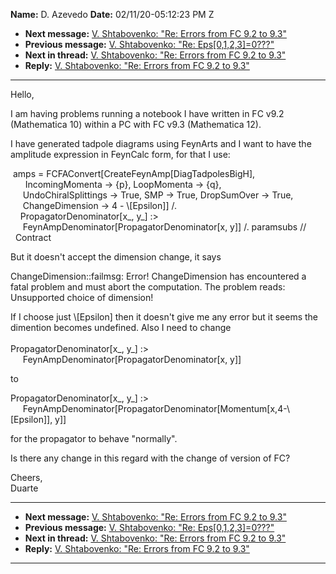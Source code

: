 **Name:** D. Azevedo
**Date:** 02/11/20-05:12:23 PM Z

  - **Next message:** [V. Shtabovenko: "Re: Errors from FC 9.2 to
    9.3"](1562.html)
  - **Previous message:** [V. Shtabovenko: "Re:
    Eps[0,1,2,3]=0???"](1560.html)
  - **Next in thread:** [V. Shtabovenko: "Re: Errors from FC 9.2 to
    9.3"](1562.html)
  - **Reply:** [V. Shtabovenko: "Re: Errors from FC 9.2 to
    9.3"](1562.html)

-----

Hello,  

I am having problems running a notebook I have written in FC v9.2
(Mathematica 10) within a PC with FC v9.3 (Mathematica 12).  

I have generated tadpole diagrams using FeynArts and I want to have the
amplitude expression in FeynCalc form, for that I use:  

 amps = FCFAConvert[CreateFeynAmp[DiagTadpolesBigH],  
      IncomingMomenta -\> {p}, LoopMomenta -\> {q},  
     UndoChiralSplittings -\> True, SMP -\> True, DropSumOver -\>
True,  
     ChangeDimension -\> 4 - \\[Epsilon]] /.  
    PropagatorDenominator[x\_, y\_] :\>  
     FeynAmpDenominator[PropagatorDenominator[x, y]] /.
paramsubs //  
  Contract  

But it doesn't accept the dimension change, it says  

ChangeDimension::failmsg: Error\! ChangeDimension has encountered a
fatal problem and must abort the computation. The problem reads:
Unsupported choice of dimension\!  

If I choose just \\[Epsilon] then it doesn't give me any error
but it seems the dimention becomes undefined. Also I need to change  
   
PropagatorDenominator[x\_, y\_] :\>  
     FeynAmpDenominator[PropagatorDenominator[x, y]]  

to  

PropagatorDenominator[x\_, y\_] :\>  
     FeynAmpDenominator[PropagatorDenominator[Momentum[x,4-\\[Epsilon]],
y]]  

for the propagator to behave "normally".  

Is there any change in this regard with the change of version of FC?  

Cheers,  
Duarte  

-----

  - **Next message:** [V. Shtabovenko: "Re: Errors from FC 9.2 to
    9.3"](1562.html)
  - **Previous message:** [V. Shtabovenko: "Re:
    Eps[0,1,2,3]=0???"](1560.html)
  - **Next in thread:** [V. Shtabovenko: "Re: Errors from FC 9.2 to
    9.3"](1562.html)
  - **Reply:** [V. Shtabovenko: "Re: Errors from FC 9.2 to
    9.3"](1562.html)

-----

